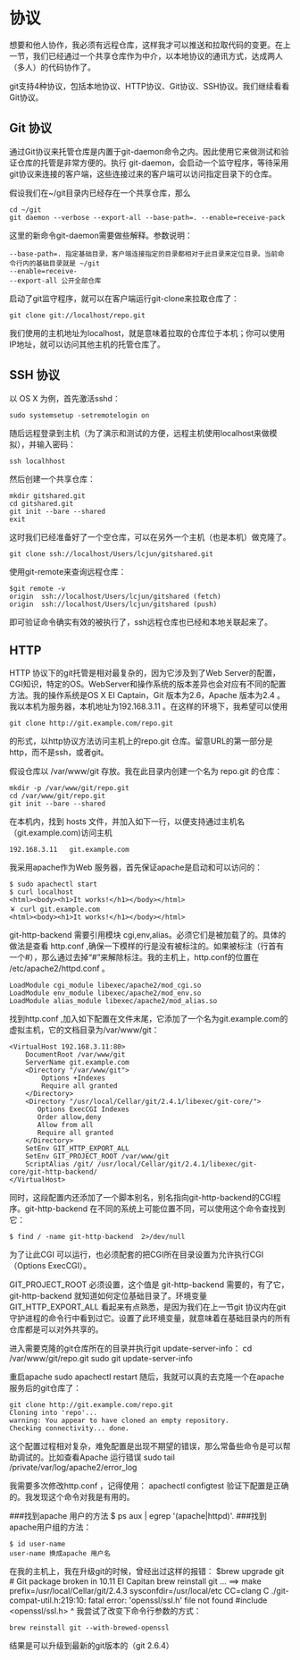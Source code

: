 # 协议

想要和他人协作，我必须有远程仓库，这样我才可以推送和拉取代码的变更。在上一节，我们已经通过一个共享仓库作为中介，以本地协议的通讯方式，达成两人（多人）的代码协作了。

git支持4种协议，包括本地协议、HTTP协议、Git协议、SSH协议。我们继续看看Git协议。

## Git 协议

通过Git协议来托管仓库是内置于git-daemon命令之内。因此使用它来做测试和验证仓库的托管是非常方便的。执行 git-daemon，会启动一个监守程序，等待采用git协议来连接的客户端，这些连接过来的客户端可以访问指定目录下的仓库。

假设我们在~/git目录内已经存在一个共享仓库，那么


    cd ~/git
    git daemon --verbose --export-all --base-path=. --enable=receive-pack

这里的新命令git-daemon需要做些解释。参数说明：

    --base-path=. 指定基础目录，客户端连接指定的目录都相对于此目录来定位目录。当前命令行内的基础目录就是 ~/git 
    --enable=receive-
    --export-all 公开全部仓库

启动了git监守程序，就可以在客户端运行git-clone来拉取仓库了：

	git clone git://localhost/repo.git

我们使用的主机地址为localhost，就是意味着拉取的仓库位于本机；你可以使用IP地址，就可以访问其他主机的托管仓库了。

## SSH 协议

以 OS X 为例，首先激活sshd：

	sudo systemsetup -setremotelogin on

随后远程登录到主机（为了演示和测试的方便，远程主机使用localhost来做模拟），并输入密码：

	ssh localhhost

然后创建一个共享仓库：

	mkdir gitshared.git
	cd gitshared.git
	git init --bare --shared
	exit

这时我们已经准备好了一个空仓库，可以在另外一个主机（也是本机）做克隆了。

	git clone ssh://localhost/Users/lcjun/gitshared.git

使用git-remote来查询远程仓库：

 	$git remote -v
	origin	ssh://localhost/Users/lcjun/gitshared (fetch)
	origin	ssh://localhost/Users/lcjun/gitshared (push)

即可验证命令确实有效的被执行了，ssh远程仓库也已经和本地关联起来了。

## HTTP

HTTP 协议下的git托管是相对最复杂的，因为它涉及到了Web Server的配置，CGI知识，特定的OS。WebServer和操作系统的版本差异也会对应有不同的配置方法。我的操作系统是OS X EI Captain，Git 版本为2.6，Apache 版本为2.4 。我以本机为服务器，本机地址为192.168.3.11 。在这样的环境下，我希望可以使用

    git clone http://git.example.com/repo.git 

的形式，以http协议方法访问主机上的repo.git 仓库。留意URL的第一部分是http，而不是ssh，或者git。

假设仓库以 /var/www/git 存放。我在此目录内创建一个名为 repo.git 的仓库：

    mkdir -p /var/www/git/repo.git
    cd /var/www/git/repo.git
    git init --bare --shared
在本机内，找到 hosts 文件，并加入如下一行，以便支持通过主机名（git.example.com)访问主机

    192.168.3.11   git.example.com
    
我采用apache作为Web 服务器，首先保证apache是启动和可以访问的：

    $ sudo apachectl start
    $ curl localhost
    <html><body><h1>It works!</h1></body></html>
    ￥ curl git.example.com
    <html><body><h1>It works!</h1></body></html>
        
git-http-backend 需要引用模块 cgi,env,alias。必须它们是被加载了的。具体的做法是查看 http.conf ,确保一下模样的行是没有被标注的。如果被标注（行首有一个#），那么通过去掉“#”来解除标注。我的主机上，http.conf的位置在 /etc/apache2/httpd.conf 。

    LoadModule cgi_module libexec/apache2/mod_cgi.so
    LoadModule env_module libexec/apache2/mod_env.so
    LoadModule alias_module libexec/apache2/mod_alias.so

找到http.conf ,加入如下配置在文件末尾，它添加了一个名为git.example.com的虚拟主机，它的文档目录为/var/www/git：

    <VirtualHost 192.168.3.11:80>
        DocumentRoot /var/www/git
        ServerName git.example.com
        <Directory "/var/www/git">
            Options +Indexes
            Require all granted
        </Directory>
        <Directory "/usr/local/Cellar/git/2.4.1/libexec/git-core/">
           Options ExecCGI Indexes
           Order allow,deny
           Allow from all
           Require all granted
        </Directory>
        SetEnv GIT_HTTP_EXPORT_ALL
        SetEnv GIT_PROJECT_ROOT /var/www/git
        ScriptAlias /git/ /usr/local/Cellar/git/2.4.1/libexec/git-core/git-http-backend/
    </VirtualHost>

同时，这段配置内还添加了一个脚本别名，别名指向git-http-backend的CGI程序。git-http-backend 在不同的系统上可能位置不同，可以使用这个命令查找到它：

    $ find / -name git-http-backend  2>/dev/null
    
为了让此CGI 可以运行，也必须配套的把CGI所在目录设置为允许执行CGI（Options ExecCGI）。

GIT_PROJECT_ROOT 必须设置，这个值是 git-http-backend 需要的，有了它，git-http-backend 就知道如何定位基础目录了。环境变量 GIT_HTTP_EXPORT_ALL 看起来有点熟悉，是因为我们在上一节git 协议内在git守护进程的命令行中看到过它。设置了此环境变量，就意味着在基础目录内的所有仓库都是可以对外共享的。


进入需要克隆的git仓库所在的目录并执行git update-server-info：
       cd /var/www/git/repo.git 
       sudo git update-server-info
        
重启apache
    sudo apachectl restart
随后，我就可以真的去克隆一个在apache服务后的git仓库了：
    
    git clone http://git.example.com/repo.git
    Cloning into 'repo'...
    warning: You appear to have cloned an empty repository.
    Checking connectivity... done.
    

这个配置过程相对复杂，难免配置是出现不期望的错误，那么常备些命令是可以帮助调试的。比如查看Apache 运行错误
    sudo tail /private/var/log/apache2/error_log

我需要多次修改http.conf ，记得使用：
     apachectl configtest
验证下配置是正确的。我发现这个命令对我是有用的。

###找到apache 用户的方法
    $ ps aux | egrep '(apache|httpd)'. 
###找到apache用户组的方法：

    $ id user-name
    user-name 换成apache 用户名

在我的主机上，我在升级git的时候，曾经出过这样的报错：
    $brew upgrade git
    # Git package broken in 10.11 El Capitan
    brew reinstall git
    ...
    ==> make prefix=/usr/local/Cellar/git/2.4.3 sysconfdir=/usr/local/etc CC=clang C
    ./git-compat-util.h:219:10: fatal error: 'openssl/ssl.h' file not found
    #include <openssl/ssl.h>
            ^
我尝试了改变下命令行参数的方式：

    brew reinstall git --with-brewed-openssl
结果是可以升级到最新的git版本的（git 2.6.4）
